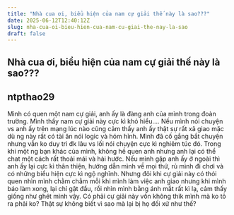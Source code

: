 ```yaml
---
title: "Nhà cua ơi, biểu hiện của nam cự giải thế này là sao???"
date: 2025-06-12T12:40:12Z
slug: nha-cua-oi-bieu-hien-cua-nam-cu-giai-the-nay-la-sao
draft: false
---
```


## Nhà cua ơi, biểu hiện của nam cự giải thế này là sao???

## ntpthao29

Mình có quen một nam cự giải, anh ấy là đàng anh của mình trong đoàn trường. Mình thấy nam cự giải này cực kì khó hiểu....
Nếu mình nói chuyện vs anh ấy trên mạng lúc nào cũng cảm thấy anh ấy thật sự rất xã giao mặc dù ng này rất có tài ăn nói logic và hóm hỉnh. Mình đã cố gắng bắt chuyện nhưng vẫn ko duy trì đk lâu vs lối nói chuyện cực kì nghiêm túc đó. Trong khi một ng bạn khác của mình, không hề quen anh nhưng anh lại có thể chat một cách rất thoải mái và hài hước.
Nếu mình gặp anh ấy ở ngoài thì anh ấy lại cực kì thân thiện, hướng dẫn mình về mọi thứ, rủ mình đi chơi và có những biểu hiện cực kì ngộ nghĩnh. Nhưng đôi khi cự giải này có thói quen nhìn mình chằm chằm mỗi khi mình làm việc anh giao nhưng khi mình báo làm xong, lại chỉ gật đầu, rồi nhìn mình bằng ánh mắt rất kì lạ, cảm thấy giống như ghét mình vậy.
Có phải cự giải này vốn không thik mình mà ko tỏ ra phải ko? Thật sự không biết vì sao mà lại bị họ đối xử như thế?